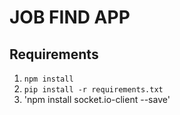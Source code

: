 # JOB FIND APP

## Requirements
1. `npm install`
2. `pip install -r requirements.txt`
3. 'npm install socket.io-client --save'
